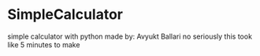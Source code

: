 # SimpleCalculator
simple calculator with python
made by: Avyukt Ballari
no seriously this took like 5 minutes to make
